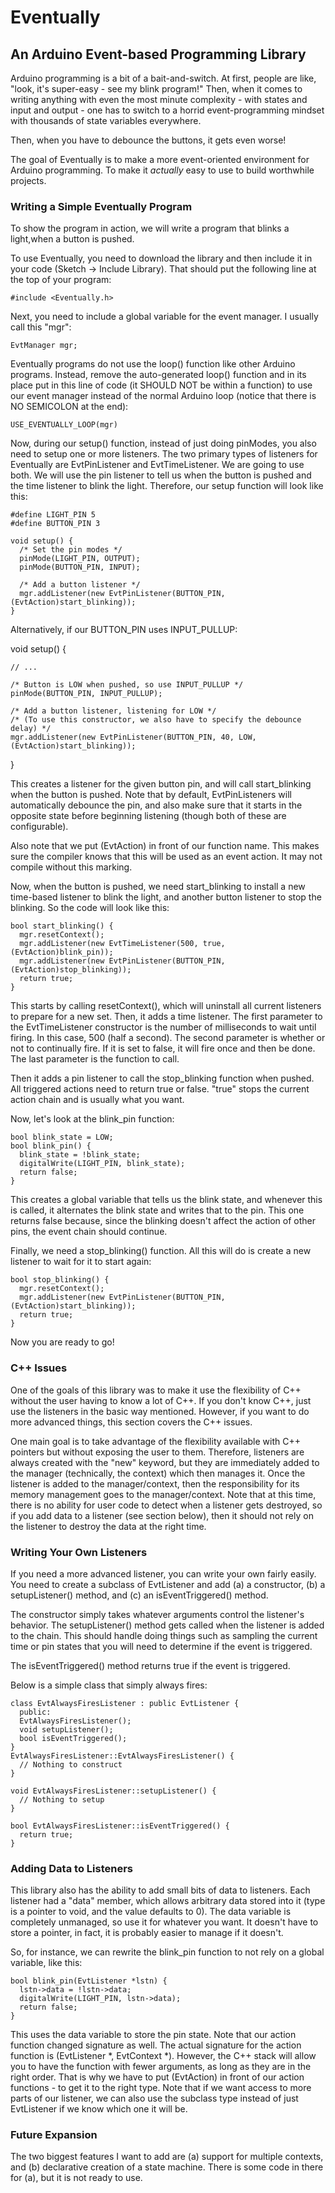 Eventually
==========

An Arduino Event-based Programming Library
------------------------------------------

Arduino programming is a bit of a bait-and-switch.  At first, people are like, "look, it's super-easy - see my blink program!"  Then, when it comes to writing anything with even the most minute complexity - with states and input and output - one has to switch to a horrid event-programming mindset with thousands of state variables everywhere.

Then, when you have to debounce the buttons, it gets even worse!

The goal of Eventually is to make a more event-oriented environment for Arduino programming.  To make it *actually* easy to use to build worthwhile projects.

### Writing a Simple Eventually Program

To show the program in action, we will write a program that blinks a light,when a button is pushed.

To use Eventually, you need to download the library and then include it in your code (Sketch -> Include Library).  That should put the following line at the top of your program:

    #include <Eventually.h>

Next, you need to include a global variable for the event manager.  I usually call this "mgr":

    EvtManager mgr;

Eventually programs do not use the loop() function like other Arduino programs.  Instead, remove the auto-generated loop() function and in its place put in this line of code (it SHOULD NOT be within a function) to use our event manager instead of the normal Arduino loop (notice that there is NO SEMICOLON at the end):

    USE_EVENTUALLY_LOOP(mgr)

Now, during our setup() function, instead of just doing pinModes, you also need to setup one or more listeners.  The two primary types of listeners for Eventually are EvtPinListener and EvtTimeListener.  We are going to use both.  We will use the pin listener to tell us when the button is pushed and the time listener to blink the light.  Therefore, our setup function will look like this:

    #define LIGHT_PIN 5
    #define BUTTON_PIN 3

    void setup() {
      /* Set the pin modes */
      pinMode(LIGHT_PIN, OUTPUT);
      pinMode(BUTTON_PIN, INPUT);

      /* Add a button listener */
      mgr.addListener(new EvtPinListener(BUTTON_PIN, (EvtAction)start_blinking));
    }

Alternatively, if our BUTTON_PIN uses INPUT_PULLUP:

  void setup() {

    // ...

    /* Button is LOW when pushed, so use INPUT_PULLUP */
    pinMode(BUTTON_PIN, INPUT_PULLUP);

    /* Add a button listener, listening for LOW */
    /* (To use this constructor, we also have to specify the debounce delay) */
    mgr.addListener(new EvtPinListener(BUTTON_PIN, 40, LOW, (EvtAction)start_blinking));

  }

This creates a listener for the given button pin, and will call start_blinking when the button is pushed.  Note that by default, EvtPinListeners will automatically debounce the pin, and also make sure that it starts in the opposite state before beginning listening (though both of these are configurable).

Also note that we put (EvtAction) in front of our function name.  This makes sure the compiler knows that this will be used as an event action.  It may not compile without this marking.

Now, when the button is pushed, we need start_blinking to install a new time-based listener to blink the light, and another button listener to stop the blinking.  So the code will look like this:

    bool start_blinking() {
      mgr.resetContext(); 
      mgr.addListener(new EvtTimeListener(500, true, (EvtAction)blink_pin));
      mgr.addListener(new EvtPinListener(BUTTON_PIN, (EvtAction)stop_blinking));
      return true;
    }

This starts by calling resetContext(), which will uninstall all current listeners to prepare for a new set.  Then, it adds a time listener.  The first parameter to the EvtTimeListener constructor is the number of milliseconds to wait until firing.  In this case, 500 (half a second).  The second parameter is whether or not to continually fire.  If it is set to false, it will fire once and then be done.  The last parameter is the function to call.

Then it adds a pin listener to call the stop_blinking function when pushed.  All triggered actions need to return true or false.  "true" stops the current action chain and is usually what you want.

Now, let's look at the blink_pin function:

    bool blink_state = LOW;
    bool blink_pin() {
      blink_state = !blink_state;
      digitalWrite(LIGHT_PIN, blink_state);
      return false;
    }

This creates a global variable that tells us the blink state, and whenever this is called, it alternates the blink state and writes that to the pin.  This one returns false because, since the blinking doesn't affect the action of other pins, the event chain should continue.

Finally, we need a stop_blinking() function.  All this will do is create a new listener to wait for it to start again:

    bool stop_blinking() {
      mgr.resetContext();
      mgr.addListener(new EvtPinListener(BUTTON_PIN, (EvtAction)start_blinking));
      return true;
    }

Now you are ready to go!

### C++ Issues

One of the goals of this library was to make it use the flexibility of C++ without the user having to know a lot of C++.  If you don't know C++, just use the listeners in the basic way mentioned.  However, if you want to do more advanced things, this section covers the C++ issues.  

One main goal is to take advantage of the flexibility available with C++ pointers but without exposing the user to them.  Therefore, listeners are always created with the "new" keyword, but they are immediately added to the manager (technically, the context) which then manages it.  Once the listener is added to the manager/context, then the responsibility for its memory management goes to the manager/context.  Note that at this time, there is no ability for user code to detect when a listener gets destroyed, so if you add data to a listener (see section below), then it should not rely on the listener to destroy the data at the right time.

### Writing Your Own Listeners

If you need a more advanced listener, you can write your own fairly easily.
You need to create a subclass of EvtListener and add (a) a constructor, (b) a setupListener() method, and (c) an isEventTriggered() method.

The constructor simply takes whatever arguments control the listener's behavior.  The setupListener() method gets called when the listener is added to the chain.  This should handle doing things such as sampling the current time or pin states that you will need to determine if the event is triggered.

The isEventTriggered() method returns true if the event is triggered.

Below is a simple class that simply always fires:

    class EvtAlwaysFiresListener : public EvtListener {
      public:
      EvtAlwaysFiresListener();
      void setupListener();
      bool isEventTriggered();
    }
    EvtAlwaysFiresListener::EvtAlwaysFiresListener() {
      // Nothing to construct
    }

    void EvtAlwaysFiresListener::setupListener() {
      // Nothing to setup
    }

    bool EvtAlwaysFiresListener::isEventTriggered() {
      return true;
    }

### Adding Data to Listeners

This library also has the ability to add small bits of data to listeners.  Each listener had a "data" member, which allows arbitrary data stored into it (type is a pointer to void, and the value defaults to 0).  The data variable is completely unmanaged, so use it for whatever you want.  It doesn't have to store a pointer, in fact, it is probably easier to manage if it doesn't.

So, for instance, we can rewrite the blink_pin function to not rely on a global variable, like this:

    bool blink_pin(EvtListener *lstn) {
      lstn->data = !lstn->data;
      digitalWrite(LIGHT_PIN, lstn->data);
      return false;
    }

This uses the data variable to store the pin state.  Note that our action function changed signature as well.  The actual signature for the action function is (EvtListener *, EvtContext *).  However, the C++ stack will allow you to have the function with fewer arguments, as long as they are in the right order.  That is why we have to put (EvtAction) in front of our action functions - to get it to the right type.  Note that if we want access to more parts of our listener, we can also use the subclass type instead of just EvtListener if we know which one it will be.

### Future Expansion

The two biggest features I want to add are (a) support for multiple contexts, and (b) declarative creation of a state machine.  There is some code in there for (a), but it is not ready to use.
